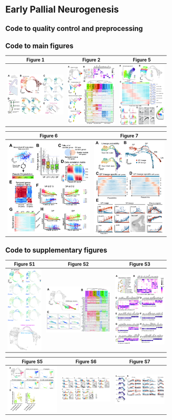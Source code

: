 # Early Pallial Neurogenesis


## Code to quality control and preprocessing

## Code to main figures

| Figure 1 | Figure 2 | Figure 5 |
|-|-|-|
| ![](./Figures/Figure1.jpg) | ![](./Figures/Figure2.jpg) | ![](./Figures/Figure5.jpg) |

| Figure 6 | Figure 7 |
|-|-|
| ![](./Figures/Figure6.jpg) | ![](./Figures/Figure7.jpg) |

## Code to supplementary figures


| Figure S1 | Figure S2 | Figure S3 |
|-|-|-|
| ![](./Figures/FigureS1.jpg) | ![](./Figures/FigureS2.jpg) | ![](./Figures/FigureS3.jpg) |

| Figure S5 | Figure S6 | Figure S7 |
|-|-|-|
| ![](./Figures/FigureS5.jpg) | ![](./Figures/FigureS6.jpg) | ![](./Figures/FigureS7.jpg) |
